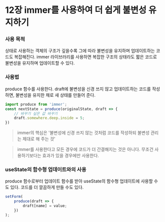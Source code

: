 # 12장 immer를 사용하여 더 쉽게 불변성 유지하기

### 사용 목적

상태로 사용하는 객체의 구조가 깊을수록 그에 따라 불변성을 유지하며 업데이트하는 코드도  복잡해진다. immer 라이브러리를 사용하면 복잡한 구조의 상태라도 짧은 코드로 불변성을 유지하며 업데이트할 수 있다.

### 사용법

produce 함수를 사용한다. draft에 불변성을 신경 쓰지 않고 업데이트하는 코드를 작성하면, 불변성을 유지한 채로 새 상태를 만들어 준다.

```jsx
import produce from 'immer';
const nextState = produce(originalState, draft => {
	// 바꾸기 싶은 값 바꾸기
	draft.somewhere.deep.inside = 5;
})
```

> immer의 핵심은 '불변성에 신경 쓰지 않는 것처럼 코드를 작성하되 불변성 관리는 제대로 해 주는 것'

> immer를 사용한다고 모든 경우에 코드가 더 간결해지는 것은 아니다. 무조건 사용하기보다는 효과가 있을 경우에만 사용한다.

### useState의 함수형 업데이트와의 사용

produce 함수로부터 업데이트 함수를 받아 useState의 함수형 업데이트에 사용할 수도 있다. 코드를 더 깔끔하게 만들 수도 있다.

```jsx
setForm(
	produce(draft => {
		draft[name] = value;
	})
);
```